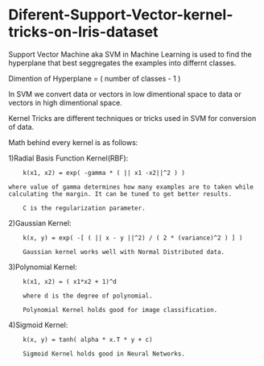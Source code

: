 # Diferent-Support-Vector-kernel-tricks-on-Iris-dataset

Support Vector Machine aka SVM in Machine Learning is used to find the hyperplane that best seggregates the examples into differnt classes.

Dimention of Hyperplane = ( number of classes - 1 )

In SVM we convert data or vectors in low dimentional space to data or vectors in high dimentional space.

Kernel Tricks are different techniques or tricks used in SVM for conversion of data.


Math behind every kernel is as follows:

1)Radial Basis Function Kernel(RBF):   

        k(x1, x2) = exp( -gamma * ( || x1 -x2||^2 ) )
        
    where value of gamma determines how many examples are to taken while calculating the margin. It can be tuned to get better results. 
        
        C is the regularization parameter.

2)Gaussian Kernel:
      
        k(x, y) = exp( -[ ( || x - y ||^2) / ( 2 * (variance)^2 ) ] )
        
        Gaussian kernel works well with Normal Distributed data.
        
3)Polynomial Kernel:

        k(x1, x2) = ( x1*x2 + 1)^d
        
        where d is the degree of polynomial.
        
        Polynomial Kernel holds good for image classification.
        
4)Sigmoid Kernel:

        k(x, y) = tanh( alpha * x.T * y + c)
        
        Sigmoid Kernel holds good in Neural Networks.
